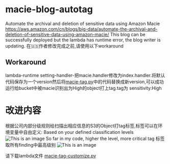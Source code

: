# macie-blog-autotag

Automate the archival and deletion of sensitive data using Amazon Macie
https://aws.amazon.com/cn/blogs/big-data/automate-the-archival-and-deletion-of-sensitive-data-using-amazon-macie/
This blog can be successfully deployed but the lambda has runtime error, the blog writer is updating.
在🇺🇸作者修改完成之前,请使用以下workaround
## Workaround
lambda-runtime setting-handler-把macie.handler修改为index.handler.将默认代码保存为一个version然后将[macie-tag.py](https://github.com/jessicawyc/macie-blog-tag/blob/main/macie-tag.py)中的代码替换成新version,可以成功运行给bucket中被macie识别出为High的object打上tag.tag为 sensitivity:High
# 改进内容
根据公司内部分级规则给扫描出相应信息的S3的Object打tag标签,标签可以在环境变量中自由定义:
Based on your defined classification levels
![This is an image](https://github.com/jessicawyc/macie-blog-tag/blob/main/macie-self-defined-level.png)
So far in my code, higher the level, more critical tag
标签取所有finding中最高级别
![This is an image](https://github.com/jessicawyc/macie-blog-tag/blob/main/%E7%BB%93%E6%9E%9C%E6%98%BE%E7%A4%BA%E4%B8%AD%E8%8B%B1%E6%96%87%E6%94%AF%E6%8C%81.png)

请下载lambda文件
[macie-tag-customize.py](https://github.com/jessicawyc/macie-blog-tag/blob/main/macie-tag-customize.py)
